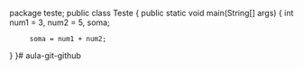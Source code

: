 package teste;
public class Teste {
      public static void main(String[] args) {
         int num1 = 3, num2 = 5, soma;
        
         soma = num1 + num2;
}
}# aula-git-github
